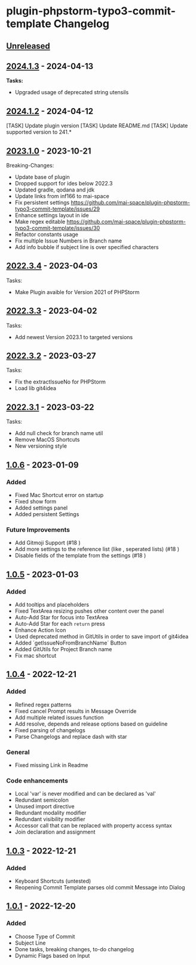 <!-- Keep a Changelog guide -> https://keepachangelog.com -->

# plugin-phpstorm-typo3-commit-template Changelog

## [Unreleased]

## [2024.1.3] - 2024-04-13

**Tasks:**

- Upgraded usage of deprecated string utensils

## [2024.1.2] - 2024-04-12

[TASK] Update plugin version
[TASK] Update README.md
[TASK] Update supported version to 241.*

## [2023.1.0] - 2023-10-21

Breaking-Changes:

- Update base of plugin
- Dropped support for ides below 2022.3
- Updated gradle, qodana and jdk
- Update links from inf166 to mai-space
- Fix persistent settings https://github.com/mai-space/plugin-phpstorm-typo3-commit-template/issues/29
- Enhance settings layout in ide
- Make regex editable https://github.com/mai-space/plugin-phpstorm-typo3-commit-template/issues/30
- Refactor constants usage
- Fix multiple Issue Numbers in Branch name
- Add info bubble if subject line is over specified characters

## [2022.3.4] - 2023-04-03

Tasks:

- Make Plugin avaible for Version 2021 of PHPStorm

## [2022.3.3] - 2023-04-02

Tasks:

- Add newest Version 2023.1 to targeted versions

## [2022.3.2] - 2023-03-27

Tasks:

- Fix the extractIssueNo for PHPStorm
- Load lib git4idea

## [2022.3.1] - 2023-03-22

Tasks:

- Add null check for branch name util
- Remove MacOS Shortcuts
- New versioning style

## [1.0.6] - 2023-01-09

### Added

- Fixed Mac Shortcut error on startup
- Fixed show form
- Added settings panel
- Added persistent Settings

### Future Improvements

- Add Gitmoji Support (#18 )
- Add more settings to the reference list (like , seperated lists)  (#18 )
- Disable fields of the template from the settings (#18 )

## [1.0.5] - 2023-01-03

### Added

- Add tooltips and placeholders
- Fixed TextArea resizing pushes other content over the panel
- Auto-Add Star for focus into TextArea
- Auto-Add Star for each `return` press
- Enhance Action Icon
- Used deprecated method in GitUtils in order to save import of git4idea
- Added ´getIssueNoFromBranchName´ Button
- Added GitUtils for Project Branch name
- Fix mac shortcut

## [1.0.4] - 2022-12-21

### Added

- Refined regex patterns
- Fixed cancel Prompt results in Message Override
- Add multiple related issues function
- Add resolve, depends and release options based on guideline
- Fixed parsing of changelogs
- Parse Changelogs and replace dash with star

### General

- Fixed missing Link in Readme

### Code enhancements

- Local 'var' is never modified and can be declared as 'val'
- Redundant semicolon
- Unused import directive
- Redundant modality modifier
- Redundant visibility modifier
- Accessor call that can be replaced with property access syntax
- Join declaration and assignment

## [1.0.3] - 2022-12-21

### Added

- Keyboard Shortcuts (untested)
- Reopening Commit Template parses old commit Message into Dialog

## [1.0.1] - 2022-12-20

### Added

- Choose Type of Commit
- Subject Line
- Done tasks, breaking changes, to-do changelog
- Dynamic Flags based on Input

[Unreleased]: https://github.com/mai-space/plugin-phpstorm-typo3-commit-template/compare/v2024.1.3...HEAD
[2024.1.3]: https://github.com/mai-space/plugin-phpstorm-typo3-commit-template/compare/v2024.1.2...v2024.1.3
[2024.1.2]: https://github.com/mai-space/plugin-phpstorm-typo3-commit-template/compare/v2023.1.0...v2024.1.2
[2023.1.0]: https://github.com/mai-space/plugin-phpstorm-typo3-commit-template/compare/v2022.3.4...v2023.1.0
[2022.3.4]: https://github.com/mai-space/plugin-phpstorm-typo3-commit-template/compare/v2022.3.3...v2022.3.4
[2022.3.3]: https://github.com/mai-space/plugin-phpstorm-typo3-commit-template/compare/v2022.3.2...v2022.3.3
[2022.3.2]: https://github.com/mai-space/plugin-phpstorm-typo3-commit-template/compare/v2022.3.1...v2022.3.2
[2022.3.1]: https://github.com/mai-space/plugin-phpstorm-typo3-commit-template/compare/v1.0.6...v2022.3.1
[1.0.6]: https://github.com/mai-space/plugin-phpstorm-typo3-commit-template/compare/v1.0.5...v1.0.6
[1.0.5]: https://github.com/mai-space/plugin-phpstorm-typo3-commit-template/compare/v1.0.4...v1.0.5
[1.0.4]: https://github.com/mai-space/plugin-phpstorm-typo3-commit-template/compare/v1.0.3...v1.0.4
[1.0.3]: https://github.com/mai-space/plugin-phpstorm-typo3-commit-template/commits/v1.0.3
[1.0.1]: https://github.com/mai-space/plugin-phpstorm-typo3-commit-template/commit/2fe81ec28aeb953fdea4652ea969df56581a4cdc
